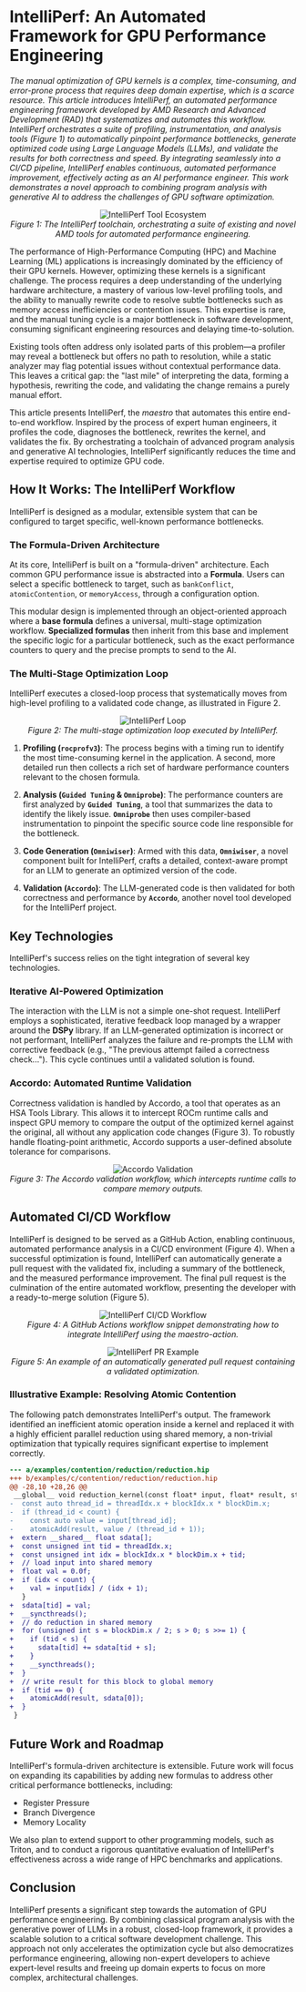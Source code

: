 <!--
MIT License

Copyright (c) 2025 Advanced Micro Devices, Inc. All Rights Reserved.

Permission is hereby granted, free of charge, to any person obtaining a copy
of this software and associated documentation files (the "Software"), to deal
in the Software without restriction, including without limitation the rights
to use, copy, modify, merge, publish, distribute, sublicense, and/or sell
copies of the Software, and to permit persons to whom the Software is
furnished to do so, subject to the following conditions:

The above copyright notice and this permission notice shall be included in all
copies or substantial portions of the Software.

THE SOFTWARE IS PROVIDED "AS IS", WITHOUT WARRANTY OF ANY KIND, EXPRESS OR
IMPLIED, INCLUDING BUT NOT LIMITED TO THE WARRANTIES OF MERCHANTABILITY,
FITNESS FOR A PARTICULAR PURPOSE AND NONINFRINGEMENT. IN NO EVENT SHALL THE
AUTHORS OR COPYRIGHT HOLDERS BE LIABLE FOR ANY CLAIM, DAMAGES OR OTHER
LIABILITY, WHETHER IN AN ACTION OF CONTRACT, TORT OR OTHERWISE, ARISING FROM,
OUT OF OR IN CONNECTION WITH THE SOFTWARE OR THE USE OR OTHER DEALINGS IN THE
SOFTWARE.
-->

# IntelliPerf: An Automated Framework for GPU Performance Engineering

*The manual optimization of GPU kernels is a complex, time-consuming, and error-prone process that requires deep domain expertise, which is a scarce resource. This article introduces IntelliPerf, an automated performance engineering framework developed by AMD Research and Advanced Development (RAD) that systematizes and automates this workflow. IntelliPerf orchestrates a suite of profiling, instrumentation, and analysis tools (Figure 1) to automatically pinpoint performance bottlenecks, generate optimized code using Large Language Models (LLMs), and validate the results for both correctness and speed. By integrating seamlessly into a CI/CD pipeline, IntelliPerf enables continuous, automated performance improvement, effectively acting as an AI performance engineer. This work demonstrates a novel approach to combining program analysis with generative AI to address the challenges of GPU software optimization.*

<p align="center">
  <img src="assets/maestro_tools.png" alt="IntelliPerf Tool Ecosystem"><br>
  <i>Figure 1: The IntelliPerf toolchain, orchestrating a suite of existing and novel AMD tools for automated performance engineering.</i>
</p>

The performance of High-Performance Computing (HPC) and Machine Learning (ML) applications is increasingly dominated by the efficiency of their GPU kernels. However, optimizing these kernels is a significant challenge. The process requires a deep understanding of the underlying hardware architecture, a mastery of various low-level profiling tools, and the ability to manually rewrite code to resolve subtle bottlenecks such as memory access inefficiencies or contention issues. This expertise is rare, and the manual tuning cycle is a major bottleneck in software development, consuming significant engineering resources and delaying time-to-solution.

Existing tools often address only isolated parts of this problem—a profiler may reveal a bottleneck but offers no path to resolution, while a static analyzer may flag potential issues without contextual performance data. This leaves a critical gap: the "last mile" of interpreting the data, forming a hypothesis, rewriting the code, and validating the change remains a purely manual effort.

This article presents IntelliPerf, the _maestro_ that automates this entire end-to-end workflow. Inspired by the process of expert human engineers, it profiles the code, diagnoses the bottleneck, rewrites the kernel, and validates the fix. By orchestrating a toolchain of advanced program analysis and generative AI technologies, IntelliPerf significantly reduces the time and expertise required to optimize GPU code.

## How It Works: The IntelliPerf Workflow

IntelliPerf is designed as a modular, extensible system that can be configured to target specific, well-known performance bottlenecks.

### The Formula-Driven Architecture

At its core, IntelliPerf is built on a "formula-driven" architecture. Each common GPU performance issue is abstracted into a **Formula**. Users can select a specific bottleneck to target, such as `bankConflict`, `atomicContention`, or `memoryAccess`, through a configuration option.

This modular design is implemented through an object-oriented approach where a **base formula** defines a universal, multi-stage optimization workflow. **Specialized formulas** then inherit from this base and implement the specific logic for a particular bottleneck, such as the exact performance counters to query and the precise prompts to send to the AI.

### The Multi-Stage Optimization Loop

IntelliPerf executes a closed-loop process that systematically moves from high-level profiling to a validated code change, as illustrated in Figure 2.

<p align="center">
  <img src="assets/maestro_loop.png" alt="IntelliPerf Loop"><br>
  <i>Figure 2: The multi-stage optimization loop executed by IntelliPerf.</i>
</p>

1.  **Profiling (`rocprofv3`)**: The process begins with a timing run to identify the most time-consuming kernel in the application. A second, more detailed run then collects a rich set of hardware performance counters relevant to the chosen formula.

2.  **Analysis (`Guided Tuning` & `Omniprobe`)**: The performance counters are first analyzed by **`Guided Tuning`**, a tool that summarizes the data to identify the likely issue. **`Omniprobe`** then uses compiler-based instrumentation to pinpoint the specific source code line responsible for the bottleneck.

3.  **Code Generation (`Omniwiser`)**: Armed with this data, **`Omniwiser`**, a novel component built for IntelliPerf, crafts a detailed, context-aware prompt for an LLM to generate an optimized version of the code.

4.  **Validation (`Accordo`)**: The LLM-generated code is then validated for both correctness and performance by **`Accordo`**, another novel tool developed for the IntelliPerf project.

## Key Technologies

IntelliPerf's success relies on the tight integration of several key technologies.

### Iterative AI-Powered Optimization

The interaction with the LLM is not a simple one-shot request. IntelliPerf employs a sophisticated, iterative feedback loop managed by a wrapper around the **DSPy** library. If an LLM-generated optimization is incorrect or not performant, IntelliPerf analyzes the failure and re-prompts the LLM with corrective feedback (e.g., "The previous attempt failed a correctness check..."). This cycle continues until a validated solution is found.

### Accordo: Automated Runtime Validation

Correctness validation is handled by Accordo, a tool that operates as an HSA Tools Library. This allows it to intercept ROCm runtime calls and inspect GPU memory to compare the output of the optimized kernel against the original, all without any application code changes (Figure 3). To robustly handle floating-point arithmetic, Accordo supports a user-defined absolute tolerance for comparisons.

<p align="center">
  <img src="assets/accordo.png" alt="Accordo Validation"><br>
  <i>Figure 3: The Accordo validation workflow, which intercepts runtime calls to compare memory outputs.</i>
</p>

## Automated CI/CD Workflow

IntelliPerf is designed to be served as a GitHub Action, enabling continuous, automated performance analysis in a CI/CD environment (Figure 4). When a successful optimization is found, IntelliPerf can automatically generate a pull request with the validated fix, including a summary of the bottleneck, and the measured performance improvement. The final pull request is the culmination of the entire automated workflow, presenting the developer with a ready-to-merge solution (Figure 5).

<p align="center">
  <img src="assets/maestro_ci.png" alt="IntelliPerf CI/CD Workflow"><br>
  <i>Figure 4: A GitHub Actions workflow snippet demonstrating how to integrate IntelliPerf using the maestro-action.</i>
</p>


<p align="center">
  <img src="assets/maestro_pr.png" alt="IntelliPerf PR Example"><br>
  <i>Figure 5: An example of an automatically generated pull request containing a validated optimization.</i>
</p>

### Illustrative Example: Resolving Atomic Contention

The following patch demonstrates IntelliPerf's output. The framework identified an inefficient atomic operation inside a kernel and replaced it with a highly efficient parallel reduction using shared memory, a non-trivial optimization that typically requires significant expertise to implement correctly.

```diff
--- a/examples/contention/reduction/reduction.hip
+++ b/examples/c/contention/reduction/reduction.hip
@@ -28,10 +28,26 @@
 __global__ void reduction_kernel(const float* input, float* result, std::size_t count) {
-  const auto thread_id = threadIdx.x + blockIdx.x * blockDim.x;
-  if (thread_id < count) {
-    const auto value = input[thread_id];
-    atomicAdd(result, value / (thread_id + 1));
+  extern __shared__ float sdata[];
+  const unsigned int tid = threadIdx.x;
+  const unsigned int idx = blockIdx.x * blockDim.x + tid;
+  // load input into shared memory
+  float val = 0.0f;
+  if (idx < count) {
+    val = input[idx] / (idx + 1);
   }
+  sdata[tid] = val;
+  __syncthreads();
+  // do reduction in shared memory
+  for (unsigned int s = blockDim.x / 2; s > 0; s >>= 1) {
+    if (tid < s) {
+      sdata[tid] += sdata[tid + s];
+    }
+    __syncthreads();
+  }
+  // write result for this block to global memory
+  if (tid == 0) {
+    atomicAdd(result, sdata[0]);
+  }
 }
```

## Future Work and Roadmap

IntelliPerf's formula-driven architecture is extensible. Future work will focus on expanding its capabilities by adding new formulas to address other critical performance bottlenecks, including:
*   Register Pressure
*   Branch Divergence
*   Memory Locality

We also plan to extend support to other programming models, such as Triton, and to conduct a rigorous quantitative evaluation of IntelliPerf's effectiveness across a wide range of HPC benchmarks and applications.

## Conclusion

IntelliPerf presents a significant step towards the automation of GPU performance engineering. By combining classical program analysis with the generative power of LLMs in a robust, closed-loop framework, it provides a scalable solution to a critical software development challenge. This approach not only accelerates the optimization cycle but also democratizes performance engineering, allowing non-expert developers to achieve expert-level results and freeing up domain experts to focus on more complex, architectural challenges.
